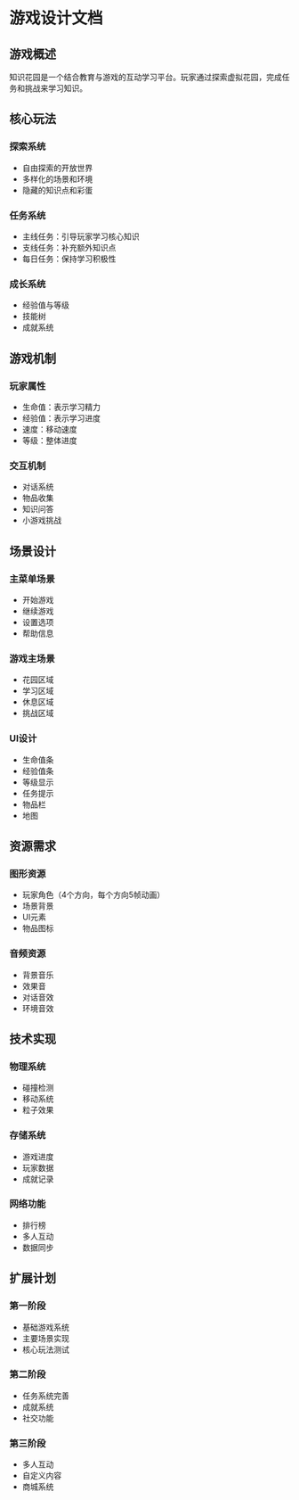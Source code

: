 # 游戏设计文档

## 游戏概述

知识花园是一个结合教育与游戏的互动学习平台。玩家通过探索虚拟花园，完成任务和挑战来学习知识。

## 核心玩法

### 探索系统
- 自由探索的开放世界
- 多样化的场景和环境
- 隐藏的知识点和彩蛋

### 任务系统
- 主线任务：引导玩家学习核心知识
- 支线任务：补充额外知识点
- 每日任务：保持学习积极性

### 成长系统
- 经验值与等级
- 技能树
- 成就系统

## 游戏机制

### 玩家属性
- 生命值：表示学习精力
- 经验值：表示学习进度
- 速度：移动速度
- 等级：整体进度

### 交互机制
- 对话系统
- 物品收集
- 知识问答
- 小游戏挑战

## 场景设计

### 主菜单场景
- 开始游戏
- 继续游戏
- 设置选项
- 帮助信息

### 游戏主场景
- 花园区域
- 学习区域
- 休息区域
- 挑战区域

### UI设计
- 生命值条
- 经验值条
- 等级显示
- 任务提示
- 物品栏
- 地图

## 资源需求

### 图形资源
- 玩家角色（4个方向，每个方向5帧动画）
- 场景背景
- UI元素
- 物品图标

### 音频资源
- 背景音乐
- 效果音
- 对话音效
- 环境音效

## 技术实现

### 物理系统
- 碰撞检测
- 移动系统
- 粒子效果

### 存储系统
- 游戏进度
- 玩家数据
- 成就记录

### 网络功能
- 排行榜
- 多人互动
- 数据同步

## 扩展计划

### 第一阶段
- 基础游戏系统
- 主要场景实现
- 核心玩法测试

### 第二阶段
- 任务系统完善
- 成就系统
- 社交功能

### 第三阶段
- 多人互动
- 自定义内容
- 商城系统 